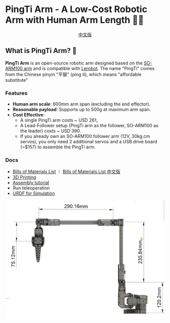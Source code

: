 # PingTi Arm - A Low-Cost Robotic Arm with Human Arm Length 🤖💪

<center> <a href=./docs/README_CN.md> 中文版 </a> </center>

## What is PingTi Arm? 🤔

**PingTi Arm** is an open-source robotic arm designed based on the [SO-ARM100 arm](https://github.com/TheRobotStudio/SO-ARM100) and is compatible with [Lerobot](https://github.com/huggingface/lerobot). The name "PingTi" comes from the Chinese pinyin "平替" (píng tì), which means "affordable substitute"

### Features 
- **Human arm scale**: 600mm arm span (excluding the end effector).
- **Reasonable payload**: Supports up to 500g at maximum arm span.
- **Cost Effective**: 
  - A single PingTi arm costs ~ USD 261, 
  - A Lead-Follower setup (PingTi arm as the follower, SO-ARM100 as the leader) costs ~ USD 390.
  - If you already own an SO-ARM100 follower arm (12V, 30kg.cm servos), you only need 2 additional servos and a USB drive board (~$157) to assemble the PingTi arm.


### Docs
- [Bills of Materials List](./docs/BOM_List.md) ｜ [Bills of Materials List 中文版](./docs/BOM_List_CN.md)
- [3D Printing](./docs/3d_print.md)
- [Assembly tutorial](./docs/Assembe_tutorial.md)
- Run teleoperation
- [URDF for Simulation](./docs/URDF_SIM.md)

![The Right View of PingTi Arm](./drawings/PingTi_Arm_RightView_V1_20250218.jpg)